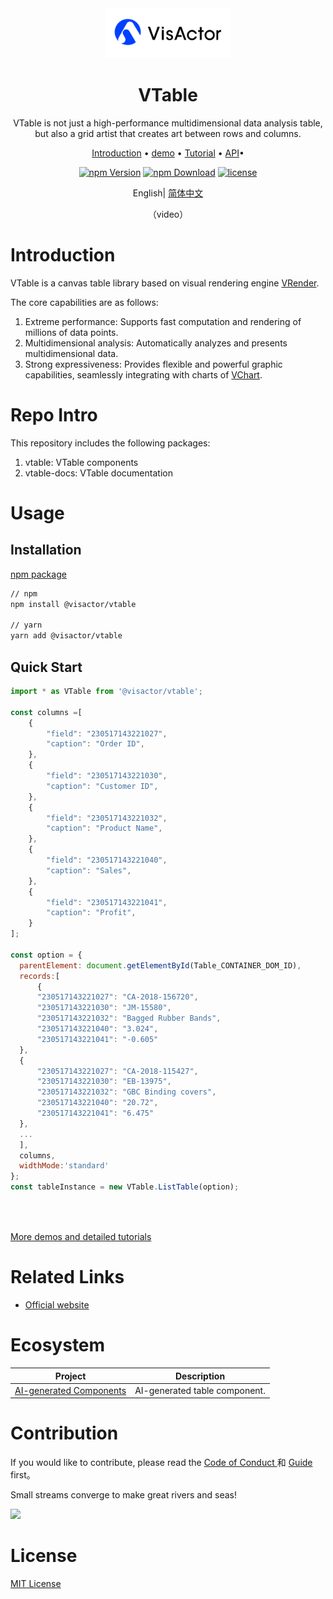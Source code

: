 <div align="center">
  <a href="" target="_blank">
    <img alt="VisActor Logo" width="200" src="https://github.com/VisActor/.github/blob/main/profile/500_200.svg"/>
  </a>
</div>

<div align="center">
  <h1>VTable</h1>
</div>

<div align="center">

VTable is not just a high-performance multidimensional data analysis table, but also a grid artist that creates art between rows and columns.

<p align="center">
  <a href="">Introduction</a> •
  <a href="">demo</a> •
  <a href="">Tutorial</a> •
  <a href="">API</a>•
</p>

[![npm Version](https://img.shields.io/npm/v/@visactor/vtable.svg)](https://www.npmjs.com/package/@visactor/vtable)
[![npm Download](https://img.shields.io/npm/dm/@visactor/vtable.svg)](https://www.npmjs.com/package/@visactor/vtable)
[![license](https://img.shields.io/badge/license-MIT-blue.svg)](https://github.com/visactor/vtable/blob/main/LICENSE)

</div>

<div align="center">

English| [简体中文](./README.zh-CN.md)

</div>

<div align="center">

（video）

</div>

# Introduction

VTable is a canvas table library based on visual rendering engine [VRender](https://github.com/VisActor/VRender). 

The core capabilities are as follows:

1. Extreme performance: Supports fast computation and rendering of millions of data points.
2. Multidimensional analysis: Automatically analyzes and presents multidimensional data.
3. Strong expressiveness: Provides flexible and powerful graphic capabilities, seamlessly integrating with charts of [VChart](https://github.com/VisActor/VChart).

# Repo Intro

This repository includes the following packages:

1. vtable: VTable components
2. vtable-docs: VTable documentation

# Usage

## Installation

[npm package](https://www.npmjs.com/package/@visactor/vtable)

```bash
// npm
npm install @visactor/vtable

// yarn
yarn add @visactor/vtable
```

## Quick Start

```javascript
import * as VTable from '@visactor/vtable';

const columns =[
    {
        "field": "230517143221027",
        "caption": "Order ID",
    },
    {
        "field": "230517143221030",
        "caption": "Customer ID",
    },
    {
        "field": "230517143221032",
        "caption": "Product Name",
    },
    {
        "field": "230517143221040",
        "caption": "Sales",
    },
    {
        "field": "230517143221041",
        "caption": "Profit",
    }
];

const option = {
  parentElement: document.getElementById(Table_CONTAINER_DOM_ID),
  records:[
      {
      "230517143221027": "CA-2018-156720",
      "230517143221030": "JM-15580",
      "230517143221032": "Bagged Rubber Bands",
      "230517143221040": "3.024",
      "230517143221041": "-0.605"
  },
  {
      "230517143221027": "CA-2018-115427",
      "230517143221030": "EB-13975",
      "230517143221032": "GBC Binding covers",
      "230517143221040": "20.72",
      "230517143221041": "6.475"
  },
  ...
  ],
  columns,
  widthMode:'standard'
};
const tableInstance = new VTable.ListTable(option);




```

##

[More demos and detailed tutorials](https://visactor.io/vtable)

# Related Links

- [Official website](https://visactor.io/vtable)

# Ecosystem

| Project                                                     | Description                                                                            |
| ----------------------------------------------------------- | -------------------------------------------------------------------------------------- |
| [AI-generated Components](https://visactor.io/ai-vtable)    | AI-generated table component.                                                          |

# Contribution

If you would like to contribute, please read the [Code of Conduct ](./CODE_OF_CONDUCT.md) 和 [ Guide](./CONTRIBUTING.zh-CN.md) first。

Small streams converge to make great rivers and seas!

<a href="https://github.com/visactor/vtable/graphs/contributors"><img src="https://contrib.rocks/image?repo=visactor/vtable" /></a>

# License

[MIT License](./LICENSE)

